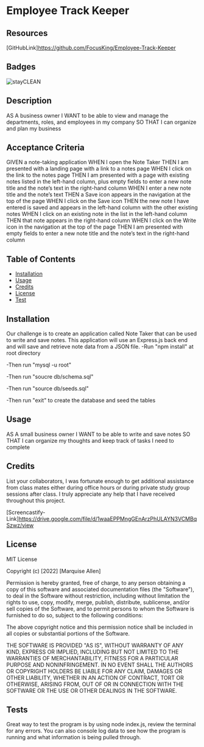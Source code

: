 # Employee Track Keeper

## Resources 
[GitHubLink]https://github.com/FocusKing/Employee-Track-Keeper
## Badges
![stayCLEAN](https://img.shields.io/badge/stay-CLEAN-blue)

## Description
AS A business owner
I WANT to be able to view and manage the departments, roles, and employees in my company
SO THAT I can organize and plan my business

## Acceptance Criteria
GIVEN a note-taking application
WHEN I open the Note Taker
THEN I am presented with a landing page with a link to a notes page
WHEN I click on the link to the notes page
THEN I am presented with a page with existing notes listed in the left-hand column, plus empty fields to enter a new note title and the note’s text in the right-hand column
WHEN I enter a new note title and the note’s text
THEN a Save icon appears in the navigation at the top of the page
WHEN I click on the Save icon
THEN the new note I have entered is saved and appears in the left-hand column with the other existing notes
WHEN I click on an existing note in the list in the left-hand column
THEN that note appears in the right-hand column
WHEN I click on the Write icon in the navigation at the top of the page
THEN I am presented with empty fields to enter a new note title and the note’s text in the right-hand column
## Table of Contents 

- [Installation](#installation)
- [Usage](#usage)
- [Credits](#credits)
- [License](#license)
- [Test](#tests)

## Installation
Our challenge is to create an application called Note Taker that can be used to write and save notes. This application will use an Express.js back end and will save and retrieve note data from a JSON file. 
-Run "npm install" at root directory

-Then run "mysql -u root"

-Then run "soucre db/schema.sql"

-Then run "source db/seeds.sql"

-Then run "exit" to create the database and seed the tables

## Usage
AS A small business owner
I WANT to be able to write and save notes
SO THAT I can organize my thoughts and keep track of tasks I need to complete

## Credits
List your collaborators, I was fortunate enough to get additional assistance from class mates either during office hours or during private study group sessions after class. I truly appreciate any help that I have received throughout this project.

[Screencastify-Link]https://drive.google.com/file/d/1waaEPPMngGEnArzPhULAYN3VCMBqSzwz/view


## License
MIT License

Copyright (c) [2022] [Marquise Allen]

Permission is hereby granted, free of charge, to any person obtaining a copy
of this software and associated documentation files (the "Software"), to deal
in the Software without restriction, including without limitation the rights
to use, copy, modify, merge, publish, distribute, sublicense, and/or sell
copies of the Software, and to permit persons to whom the Software is
furnished to do so, subject to the following conditions:

The above copyright notice and this permission notice shall be included in all
copies or substantial portions of the Software.

THE SOFTWARE IS PROVIDED "AS IS", WITHOUT WARRANTY OF ANY KIND, EXPRESS OR
IMPLIED, INCLUDING BUT NOT LIMITED TO THE WARRANTIES OF MERCHANTABILITY,
FITNESS FOR A PARTICULAR PURPOSE AND NONINFRINGEMENT. IN NO EVENT SHALL THE
AUTHORS OR COPYRIGHT HOLDERS BE LIABLE FOR ANY CLAIM, DAMAGES OR OTHER
LIABILITY, WHETHER IN AN ACTION OF CONTRACT, TORT OR OTHERWISE, ARISING FROM,
OUT OF OR IN CONNECTION WITH THE SOFTWARE OR THE USE OR OTHER DEALINGS IN THE
SOFTWARE.

## Tests
Great way to test the program is by using node index.js, review the terminal for any errors. You can also console log data to see how the program is running and what information is being pulled through. 